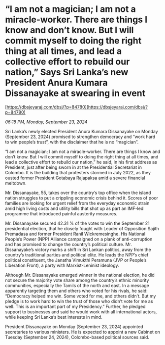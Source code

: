 # “I am not a magician; I am not a miracle-worker. There are things I know and don’t know. But I will commit myself to doing the right thing at all times, and lead a collective effort to rebuild our nation,” Says Sri Lanka’s new President Anura Kumara Dissanayake at swearing in event

[https://dbsjeyaraj.com/dbsj/?p=84780](https://dbsjeyaraj.com/dbsj/?p=84780)

*06:18 PM, Monday, September 23, 2024*

Sri Lanka’s newly elected President Anura Kumara Dissanayake on Monday (September 23, 2024) promised to strengthen democracy and “work hard to win people’s trust”, with the disclaimer that he is no “magician”.

“I am not a magician; I am not a miracle-worker. There are things I know and don’t know. But I will commit myself to doing the right thing at all times, and lead a collective effort to rebuild our nation,” he said, in his first address as President, just after being sworn in at the Presidential Secretariat in Colombo. It is the building that protesters stormed in July 2022, as they ousted former President Gotabaya Rajapaksa amid a severe financial meltdown.

Mr. Dissanayake, 55, takes over the country’s top office when the island nation struggles to put a crippling economic crisis behind it. Scores of poor families are looking for urgent relief from the everyday economic strain amid high living costs and utility bills that shot up as part an IMF-led programme that introduced painful austerity measures.

Mr. Dissanayake secured 42.31 % of the votes to win the September 21 presidential election, that he closely fought with Leader of Opposition Sajith Premadasa and former President Ranil Wickremesinghe. His National People’s Power (NPP) Alliance campaigned on a plank of anti-corruption and has promised to change the country’s political culture.  Mr. Dissanayake’s victory marks a shift in Sri Lankan politics, away from the country’s traditional parties and political elite. He leads the NPP’s chief political constituent, the Janatha Vimukthi Peramuna (JVP or People’s Liberation Front), a party with Marxist-Leninist ideology.

Although Mr. Dissanayake emerged winner in the national election, he did not secure the majority vote share among the country’s ethnic minority communities, especially the Tamils of the north and east. In a message apparently targeting them and others who voted for his rivals, he said: “Democracy helped me win. Some voted for me, and others didn’t. But my pledge is to work hard to win the trust of those who didn’t vote for me as well. This is an important part of my Presidency.” Further, he pledged support to businesses and said he would work with all international actors, while keeping Sri Lanka’s best interests in mind.

President Dissanayake on Monday (September 23, 2024) appointed secretaries to various ministers. He is expected to appoint a new Cabinet on Tuesday (September 24, 2024), Colombo-based political sources said.

